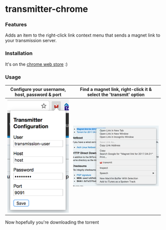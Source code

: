 # transmitter-chrome #

### Features ###

Adds an item to the right-click link context menu that sends a magnet link to your transmission server.

### Installation ###
It's on the [chrome web store](https://chrome.google.com/webstore/detail/transmitter/pmeodbpiabolghlcfppieefdnmokeang?utm_source=plus) :)

### Usage ###

Configure your username, host, password & port			  |Find a magnet link, right-click it & select the 'transmit' option
:----------------------------------------------------------------:|:----------------------------------------------------------------:
![](config.png)  						  |![](magnet.png)

Now hopefully you're downloading the torrent
